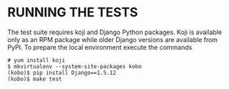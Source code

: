 RUNNING THE TESTS
=================

The test suite requires koji and Django Python packages. Koji is available
only as an RPM package while older Django versions are available from PyPI.
To prepare the local environment execute the commands

    # yum install koji
    $ mkvirtualenv --system-site-packages kobo
    (kobo)$ pip install Django==1.5.12
    (kobo)$ make test
